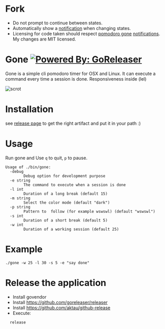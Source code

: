 # Fork

- Do not prompt to continue between states.
- Automatically show a [notification](https://github.com/deckarep/gosx-notifier) when changing states.
- Licensing for code taken should respect [pomodoro gone](https://github.com/guillaumebreton/gone) [notifications](https://github.com/deckarep/gosx-notifier).  My changes are MIT licensed.

# Gone [![Powered By: GoReleaser](https://img.shields.io/badge/powered%20by-goreleaser-green.svg?style=flat-square)](https://github.com/goreleaser)

Gone is a simple cli pomodoro timer for OSX and Linux. It can execute a
command every time a session is done. Responsiveness inside (lel)


![scrot](https://github.com/guillaumebreton/gone/raw/master/srot.png)


# Installation

see [release page](https://github.com/guillaumebreton/gone/releases) to get the
right artifact and put it in your path :)

# Usage
Run gone and Use ```q``` to quit, ```p``` to pause.

```
Usage of ./bin/gone:
  -debug
        Debug option for development purpose
  -e string
        The command to execute when a session is done
  -l int
        Duration of a long break (default 15)
  -m string
        Select the color mode (default "dark")
  -p string
        Pattern to  follow (for example wswswl) (default "wswswl")
  -s int
        Duration of a short break (default 5)
  -w int
        Duration of a working session (default 25)
```

# Example

```
./gone -w 25 -l 30 -s 5 -e "say done"
```

# Release the application

- Install govendor
- Install https://github.com/goreleaser/releaser
- Install https://github.com/aktau/github-release
- Execute:
```
  release
```
